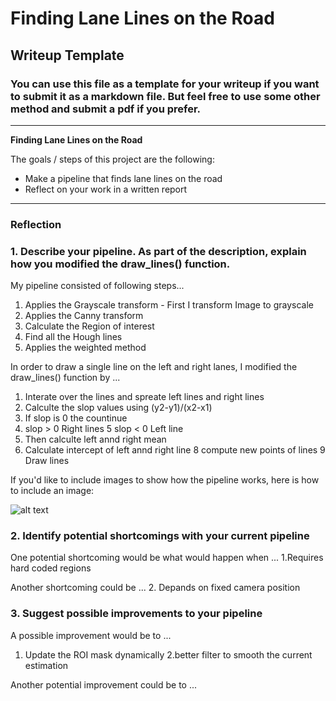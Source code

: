 # **Finding Lane Lines on the Road** 

## Writeup Template

### You can use this file as a template for your writeup if you want to submit it as a markdown file. But feel free to use some other method and submit a pdf if you prefer.

---

**Finding Lane Lines on the Road**

The goals / steps of this project are the following:
* Make a pipeline that finds lane lines on the road
* Reflect on your work in a written report


[//]: # (Image References)

[image1]: ./examples/grayscale.jpg "Grayscale"

---

### Reflection

### 1. Describe your pipeline. As part of the description, explain how you modified the draw_lines() function.

My pipeline consisted of following steps...
1.  Applies the Grayscale transform - First I transform Image to grayscale
2.  Applies the Canny transform 
3.  Calculate the Region of interest
4. Find all the Hough lines
5. Applies the weighted method 

In order to draw a single line on the left and right lanes, I modified the draw_lines() function by ...
1. Interate over the lines and spreate left lines and right lines
2. Calculte the slop values using (y2-y1)/(x2-x1)
3. If slop is 0 the countinue 
4. slop > 0 Right lines
5 slop < 0  Left line
6. Then calculte left annd right mean 
7. Calculate intercept of left annd right line 
8 compute new points of lines 
9 Draw lines


If you'd like to include images to show how the pipeline works, here is how to include an image: 

![alt text][image1]


### 2. Identify potential shortcomings with your current pipeline


One potential shortcoming would be what would happen when ... 
1.Requires hard coded regions

Another shortcoming could be ...
2. Depands on fixed camera position


### 3. Suggest possible improvements to your pipeline

A possible improvement would be to ...
1. Update the ROI mask dynamically
2.better filter to smooth the current estimation


Another potential improvement could be to ...
